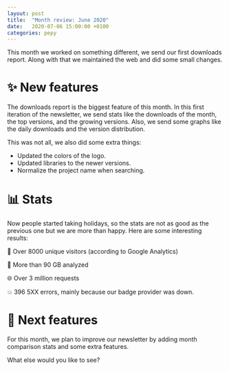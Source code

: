 ```yaml
---
layout: post
title:  "Month review: June 2020"
date:   2020-07-06 15:00:00 +0100
categories: pepy
---
```


This month we worked on something different, we send our first downloads report. Along with that we maintained the web and did some small changes.

# ✨ New features

The downloads report is the biggest feature of this month. In this first iteration of the newsletter, we send stats like the downloads of the month, the top versions, and the growing versions. Also, we send some graphs like the daily downloads and the version distribution.

This was not all, we also did some extra things:
* Updated the colors of the logo.
* Updated libraries to the newer versions.
* Normalize the project name when searching.

# 📊 Stats

Now people started taking holidays, so the stats are not as good as the previous one but we are more than happy. Here are some interesting results:

👥 Over 8000 unique visitors (according to Google Analytics)

💾 More than 90 GB analyzed

🌐 Over 3 million requests

💥 396 5XX errors, mainly because our badge provider was down.

# 🔮 Next features

For this month, we plan to improve our newsletter by adding month comparison stats and some extra features.

What else would you like to see?